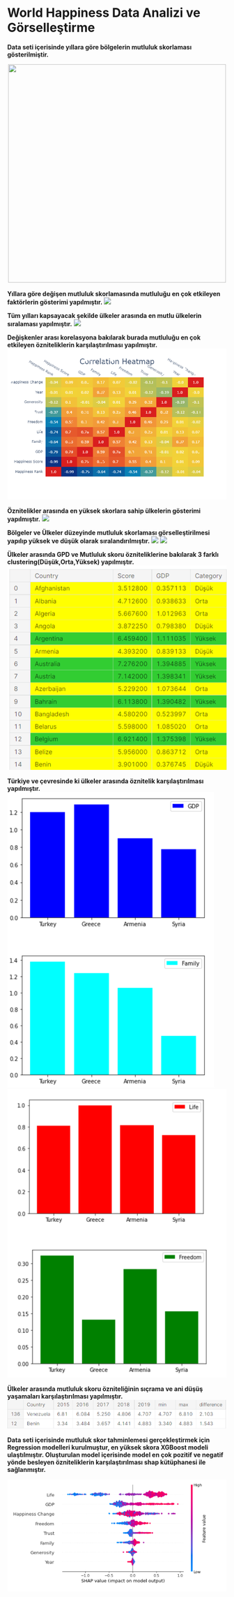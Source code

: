 # World Happiness Data Analizi ve Görselleştirme

**Data seti içerisinde yıllara göre bölgelerin mutluluk skorlaması gösterilmiştir.**
<p align="center">
  <img width="500" height="500" src="./image/bölgelermutluluk.png"/>
</p>


**Yıllara göre değişen mutluluk skorlamasında mutluluğu en çok etkileyen faktörlerin gösterimi yapılmıştır.**
<img src="./image/özniteliklermutluluk.png"/>

**Tüm yılları kapsayacak şekilde ülkeler arasında en mutlu ülkelerin sıralaması yapılmıştır.**
<img src="./image/15ülke.png"/>

**Değişkenler arası korelasyona bakılarak burada mutluluğu en çok etkileyen özniteliklerin karşılaştırılması yapılmıştır.**
<img src="./image/korelasyon.png"/>

**Öznitelikler arasında en yüksek skorlara sahip ülkelerin gösterimi yapılmıştır.**
<img src="./image/öznitelikler.png"/>

**Bölgeler ve Ülkeler düzeyinde mutluluk skorlaması görselleştirilmesi yapılıp yüksek ve düşük olarak sıralandırılmıştır.**
<img src="./image/bölge1.png"/>
<img src="./image/bölge2.png"/>

**Ülkeler arasında  GPD ve Mutluluk skoru özniteliklerine bakılarak 3 farklı clustering(Düşük,Orta,Yüksek) yapılmıştır.**
<img src="./image/sıralama.png"/>

**Türkiye ve çevresinde ki ülkeler arasında öznitelik karşılaştırılması yapılmıştır.**
<img src="./image/turkey1.png"/>
<img src="./image/turkey2.png"/>

**Ülkeler arasında mutluluk skoru özniteliğinin sıçrama ve ani düşüş yaşamaları karşılaştırılması yapılmıştır.**
<img src="./image/farklar.png"/>

**Data seti içerisinde mutluluk skor tahminlemesi gerçekleştirmek için Regression modelleri kurulmuştur, en yüksek skora XGBoost modeli ulaştılmıştır. Oluşturulan model içerisinde model en çok pozitif ve negatif yönde besleyen özniteliklerin karşılaştırılması shap kütüphanesi ile sağlanmıştır.**

<img src="./image/shap.png"/>


